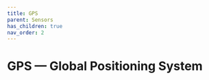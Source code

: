 ```yaml
---
title: GPS
parent: Sensors
has_children: true
nav_order: 2
---
```


# GPS — Global Positioning System

<!-- TODO -->
